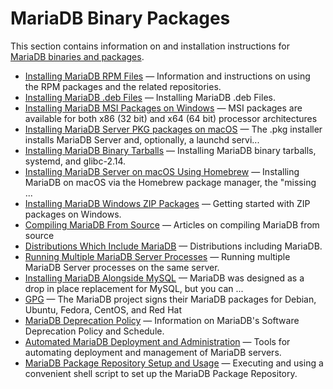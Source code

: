 # MariaDB Binary Packages

This section contains information on and installation instructions for [MariaDB binaries and packages](/replication/optimization-and-tuning/query-optimizations/guiduuid-performance/mariadb).

- [Installing MariaDB RPM Files](/mariadb-administration/getting-installing-and-upgrading-mariadb/binary-packages/rpm/) — Information and instructions on using the RPM packages and the related repositories.
- [Installing MariaDB .deb Files](/mariadb-administration/getting-installing-and-upgrading-mariadb/binary-packages/installing-mariadb-deb-files/) — Installing MariaDB .deb Files.
- [Installing MariaDB MSI Packages on Windows](/mariadb-administration/getting-installing-and-upgrading-mariadb/binary-packages/installing-mariadb-msi-packages-on-windows/) — MSI packages are available for both x86 (32 bit) and x64 (64 bit) processor architectures
- [Installing MariaDB Server PKG packages on macOS](/mariadb-administration/getting-installing-and-upgrading-mariadb/binary-packages/installing-mariadb-server-pkg-packages-on-macos/) — The .pkg installer installs MariaDB Server and, optionally, a launchd servi...
- [Installing MariaDB Binary Tarballs](/mariadb-administration/getting-installing-and-upgrading-mariadb/binary-packages/installing-mariadb-binary-tarballs/) — Installing MariaDB binary tarballs, systemd, and glibc-2.14.
- [Installing MariaDB Server on macOS Using Homebrew](/mariadb-administration/getting-installing-and-upgrading-mariadb/binary-packages/installing-mariadb-on-macos-using-homebrew/) — Installing MariaDB on macOS via the Homebrew package manager, the "missing ...
- [Installing MariaDB Windows ZIP Packages](/mariadb-administration/getting-installing-and-upgrading-mariadb/binary-packages/installing-mariadb-windows-zip-packages/) — Getting started with ZIP packages on Windows.
- [Compiling MariaDB From Source](/mariadb-administration/getting-installing-and-upgrading-mariadb/compiling-mariadb-from-source/) — Articles on compiling MariaDB from source
- [Distributions Which Include MariaDB](/mariadb-administration/getting-installing-and-upgrading-mariadb/binary-packages/distributions-which-include-mariadb/) — Distributions including MariaDB.
- [Running Multiple MariaDB Server Processes](/mariadb-administration/getting-installing-and-upgrading-mariadb/starting-and-stopping-mariadb/running-multiple-mariadb-server-processes/) — Running multiple MariaDB Server processes on the same server.
- [Installing MariaDB Alongside MySQL](/mariadb-administration/getting-installing-and-upgrading-mariadb/binary-packages/installing-mariadb-alongside-mysql/) — MariaDB was designed as a drop in place replacement for MySQL, but you can ...
- [GPG](/mariadb-administration/getting-installing-and-upgrading-mariadb/binary-packages/gpg/) — The MariaDB project signs their MariaDB packages for Debian, Ubuntu, Fedora, CentOS, and Red Hat
- [MariaDB Deprecation Policy](/kb/en/library/mariadb-server/deprecation-policy/) — Information on MariaDB's Software Deprecation Policy and Schedule.
- [Automated MariaDB Deployment and Administration](/mariadb-administration/getting-installing-and-upgrading-mariadb/binary-packages/automated-mariadb-deployment-and-administration/) — Tools for automating deployment and management of MariaDB servers.
- [MariaDB Package Repository Setup and Usage](/mariadb-administration/getting-installing-and-upgrading-mariadb/binary-packages/mariadb-package-repository-setup-and-usage/) — Executing and using a convenient shell script to set up the MariaDB Package Repository.